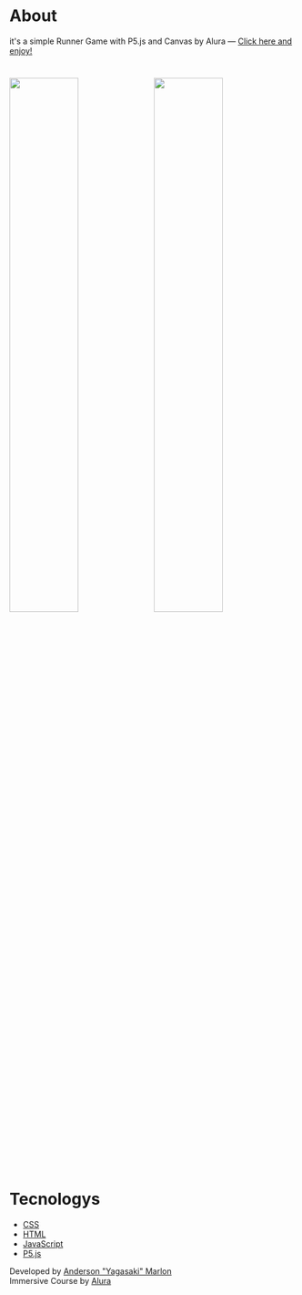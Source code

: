 # About
 it's a simple Runner Game with P5.js and Canvas by Alura — 
 [Click here and enjoy!](https://yagasakii.github.io/witchRunner/index.html)
 
 <h1><img src="https://raw.githubusercontent.com/Yagasakii/witchRunner/master/imagens/assets/loginscreen.png"  width="49%" height"100%">
 <img src="https://raw.githubusercontent.com/Yagasakii/witchRunner/master/imagens/assets/screenshot.png"  width="49%" height"100%"></h1>

# Tecnologys
- [CSS](https://developer.mozilla.org/pt-BR/docs/Web/CSS)
- [HTML](https://developer.mozilla.org/pt-BR/docs/Web/HTML)
- [JavaScript](https://www.javascript.com/)
- [P5.js](https://p5js.org/)

Developed by [Anderson "Yagasaki" Marlon](https://www.linkedin.com/in/andersonmarlon/)<br>
 Immersive Course by [Alura](https://www.alura.com.br/)
